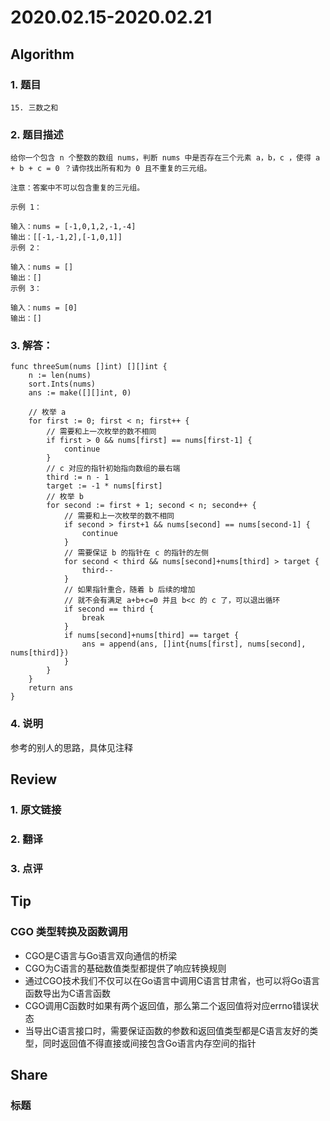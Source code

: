 # 2020.02.15-2020.02.21

## Algorithm
### 1. 题目
```
15. 三数之和
```
### 2. 题目描述
```
给你一个包含 n 个整数的数组 nums，判断 nums 中是否存在三个元素 a，b，c ，使得 a + b + c = 0 ？请你找出所有和为 0 且不重复的三元组。

注意：答案中不可以包含重复的三元组。

示例 1：

输入：nums = [-1,0,1,2,-1,-4]
输出：[[-1,-1,2],[-1,0,1]]
示例 2：

输入：nums = []
输出：[]
示例 3：

输入：nums = [0]
输出：[]
```

### 3. 解答：
```golang
func threeSum(nums []int) [][]int {
	n := len(nums)
	sort.Ints(nums)
	ans := make([][]int, 0)

	// 枚举 a
	for first := 0; first < n; first++ {
		// 需要和上一次枚举的数不相同
		if first > 0 && nums[first] == nums[first-1] {
			continue
		}
		// c 对应的指针初始指向数组的最右端
		third := n - 1
		target := -1 * nums[first]
		// 枚举 b
		for second := first + 1; second < n; second++ {
			// 需要和上一次枚举的数不相同
			if second > first+1 && nums[second] == nums[second-1] {
				continue
			}
			// 需要保证 b 的指针在 c 的指针的左侧
			for second < third && nums[second]+nums[third] > target {
				third--
			}
			// 如果指针重合，随着 b 后续的增加
			// 就不会有满足 a+b+c=0 并且 b<c 的 c 了，可以退出循环
			if second == third {
				break
			}
			if nums[second]+nums[third] == target {
				ans = append(ans, []int{nums[first], nums[second], nums[third]})
			}
		}
	}
	return ans
}
```
### 4. 说明
参考的别人的思路，具体见注释

## Review
### 1. 原文链接


### 2. 翻译


### 3. 点评


## Tip
### CGO 类型转换及函数调用
* CGO是C语言与Go语言双向通信的桥梁
* CGO为C语言的基础数值类型都提供了响应转换规则
* 通过CGO技术我们不仅可以在Go语言中调用C语言甘肃省，也可以将Go语言函数导出为C语言函数
* CGO调用C函数时如果有两个返回值，那么第二个返回值将对应errno错误状态
* 当导出C语言接口时，需要保证函数的参数和返回值类型都是C语言友好的类型，同时返回值不得直接或间接包含Go语言内存空间的指针

## Share
### 标题
